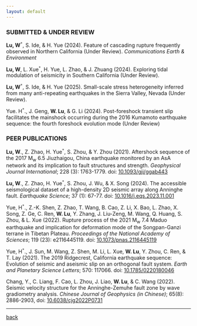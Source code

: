 ```yaml
---
layout: default
---
```


### SUBMITTED & UNDER REVIEW

**Lu, W**<sup>`*`</sup>, S. Ide, & H. Yue (2024). Feature of cascading rupture frequently observed in Northern California (Under Review). *Communications Earth & Environment* 

**Lu, W**, L. Xue<sup>`*`</sup>, H. Yue, L. Zhao, & J. Zhuang (2024). Exploring tidal modulation of seismicity in Southern California (Under Review).

**Lu, W**<sup>`*`</sup>, S. Ide, & H. Yue (2025). Small-scale stress heterogeneity inferred from many anti-repeating earthquakes in the Sierra Valley, Nevada (Under Review).

Yue. H<sup>`*`</sup>., J. Geng, **W. Lu**, & G. Li (2024). Post-foreshock transient slip facilitates the mainshock occurring during the 2016 Kumamoto earthquake sequence: the fourth foreshock evolution mode (Under Review)


### PEER PUBLICATIONS

**Lu, W**., Z. Zhao, H. Yue<sup>`*`</sup>, S. Zhou, & Y. Zhou (2021). Aftershock sequence of the 2017 M<sub>w</sub> 6.5 Jiuzhaigou, China earthquake monitored by an AsA network and its implication to fault structures and strength. *Geophysical Journal International*; 228 (3): 1763-1779. doi: [10.1093/gji/ggab443](https://doi.org/10.1093/gji/ggab443) 

**Lu, W**., Z. Zhao, H. Yue<sup>`*`</sup>, S. Zhou, J. Wu, & X. Song (2024). The accessible seismological dataset of a high-density 2D seismic array along Anninghe fault. *Earthquake Science*; 37 (1): 67-77. doi: [10.1016/j.eqs.2023.11.001](https://www.equsci.org.cn/article/doi/10.1016/j.eqs.2023.11.001)

Yue, H<sup>`*`</sup>., Z.-K. Shen, Z. Zhao, T. Wang, B. Cao, Z. Li, X. Bao, L. Zhao, X. Song, Z. Ge, C. Ren, **W. Lu**, Y. Zhang, J. Liu-Zeng, M. Wang, Q. Huang, S. Zhou, & L. Xue (2022). Rupture process of the 2021 M<sub>w</sub> 7.4 Maduo earthquake and implication for deformation mode of the Songpan-Ganzi terrane in Tibetan Plateau. *Proceedings of the National Academy of Sciences*; 119 (23): e2116445119. doi: [10.1073/pnas.2116445119](https://www.pnas.org/doi/10.1073/pnas.2116445119)

Yue, H<sup>`*`</sup>., J. Sun, M. Wang, Z. Shen, M. Li, L. Xue, **W. Lu**, Y. Zhou, C. Ren, & T. Lay (2021). The 2019 Ridgecrest, California earthquake sequence: Evolution of seismic and aseismic slip on an orthogonal fault system. *Earth and Planetary Science Letters*; 570: 117066. doi: [10.1785/0220180046](https://doi.org/10.1785/0220180046) 

Chang, Y., C. Liang, F. Cao, L. Zhou, J. Liao, **W. Lu**, & C. Wang (2022). Seismic velocity structure for the Anninghe-Zemuhe fault zone by wave gradiometry analysis. *Chinese Journal of Geophysics (in Chinese)*; 65(8): 2886-2903, doi: [10.6038/cjg2022P0731](http://en.dzkx.org/article/doi/10.6038/cjg2022P0731)
* * *


[back](./)
